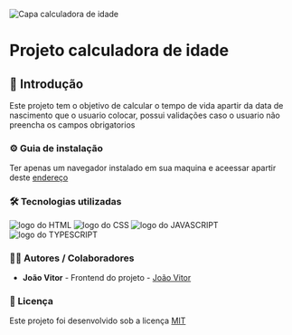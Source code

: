 
![Capa calculadora de idade](https://github.com/JoaoVitor2004/calculadora-de-idade/assets/143558833/1f3cc3bb-6dd0-454e-be6e-50001b699593)

# Projeto calculadora de idade

## 🎯 Introdução

Este projeto tem o objetivo de calcular o tempo de vida apartir da data de nascimento que o usuario colocar, possui validações caso o usuario não preencha os campos obrigatorios

### ⚙ Guia de instalação

Ter apenas um navegador instalado em sua maquina e aceessar apartir deste <a href="https://joaovitor2004.github.io/calculadora-de-idade/">endereço</a>

### 🛠 Tecnologias utilizadas

<div>
  <img src='https://img.shields.io/badge/HTML5-E34F26?style=for-the-badge&logo=html5&logoColor=white' alt='logo do HTML'>
  <img src='https://img.shields.io/badge/CSS3-1572B6?style=for-the-badge&logo=css3&logoColor=white' alt='logo do CSS'>
  <img src='https://img.shields.io/badge/JavaScript-F7DF1E?style=for-the-badge&logo=javascript&logoColor=black' alt='logo do JAVASCRIPT'>
  <img src='https://img.shields.io/badge/TypeScript-007ACC?style=for-the-badge&logo=typescript&logoColor=white' alt='logo do TYPESCRIPT'>
</div>

### 👨‍💻 Autores / Colaboradores

- **João Vitor** - Frontend do projeto - [João Vitor](https://www.linkedin.com/in/jo%C3%A3o-vitor-souzaa/)

### 📃 Licença

Este projeto foi desenvolvido sob a licença [MIT]()
